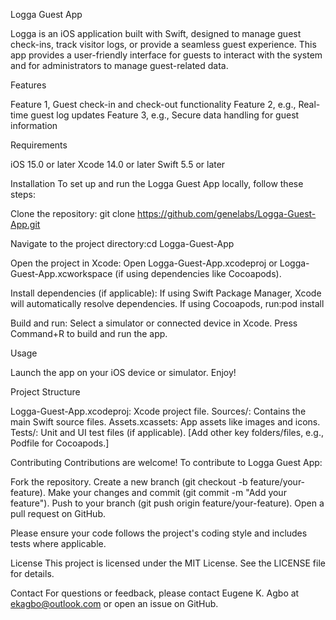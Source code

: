 Logga Guest App

Logga is an iOS application built with Swift, designed to manage guest check-ins, track visitor logs, or provide a seamless guest experience.
This app provides a user-friendly interface for guests to interact with the system and for administrators to manage guest-related data.

Features

Feature 1, Guest check-in and check-out functionality
Feature 2, e.g., Real-time guest log updates
Feature 3, e.g., Secure data handling for guest information

Requirements

iOS 15.0 or later
Xcode 14.0 or later
Swift 5.5 or later

Installation
To set up and run the Logga Guest App locally, follow these steps:

Clone the repository:
git clone https://github.com/genelabs/Logga-Guest-App.git

Navigate to the project directory:cd Logga-Guest-App

Open the project in Xcode:
Open Logga-Guest-App.xcodeproj or Logga-Guest-App.xcworkspace (if using dependencies like Cocoapods).

Install dependencies (if applicable):
If using Swift Package Manager, Xcode will automatically resolve dependencies.
If using Cocoapods, run:pod install

Build and run:
Select a simulator or connected device in Xcode.
Press Command+R to build and run the app.

Usage

Launch the app on your iOS device or simulator.
Enjoy!

Project Structure

Logga-Guest-App.xcodeproj: Xcode project file.
Sources/: Contains the main Swift source files.
Assets.xcassets: App assets like images and icons.
Tests/: Unit and UI test files (if applicable).
[Add other key folders/files, e.g., Podfile for Cocoapods.]

Contributing
Contributions are welcome! To contribute to Logga Guest App:

Fork the repository.
Create a new branch (git checkout -b feature/your-feature).
Make your changes and commit (git commit -m "Add your feature").
Push to your branch (git push origin feature/your-feature).
Open a pull request on GitHub.

Please ensure your code follows the project's coding style and includes tests where applicable.

License
This project is licensed under the MIT License. See the LICENSE file for details.

Contact
For questions or feedback, please contact Eugene K. Agbo at ekagbo@outlook.com or open an issue on GitHub.
